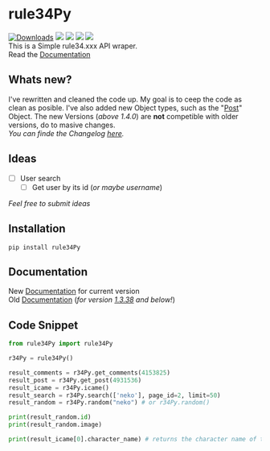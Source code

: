 # rule34Py
[![Downloads](https://pepy.tech/badge/rule34py)](https://pepy.tech/project/rule34py) ![](https://img.shields.io/pypi/format/rule34Py) [![](https://img.shields.io/pypi/v/rule34Py)](https://pypi.org/project/rule34Py/) ![](https://img.shields.io/github/license/b3yc0d3/rule34Py) ![](https://img.shields.io/github/languages/code-size/b3yc0d3/rule34Py)\
This is a Simple rule34.xxx API wraper.\
Read the [Documentation](#documentation)

## Whats new?
I've rewritten and cleaned the code up. My goal is to ceep the code as clean as posible. I've also added new Object types, such as the "[Post](./DOC/post.md)" Object.
The new Versions (_above 1.4.0_) are __not__ competible with older versions, do to masive changes.\
_You can finde the Changelog [<u>here</u>](./change_log.txt)._

## Ideas
+ [ ] User search
    - [ ] Get user by its id (*or maybe username*)

*Feel free to submit ideas*


## Installation
`pip install rule34Py`

## Documentation
New [Documentation](./DOC/usage.md) for current version\
Old [Documentation](./DOC/old.md) (*for version <u>1.3.38</u> and below!*)

## Code Snippet
```py
from rule34Py import rule34Py

r34Py = rule34Py()

result_comments = r34Py.get_comments(4153825)
result_post = r34Py.get_post(4931536)
result_icame = r34Py.icame()
result_search = r34Py.search(['neko'], page_id=2, limit=50)
result_random = r34Py.random("neko") # or r34Py.random()

print(result_random.id)
print(result_random.image)

print(result_icame[0].character_name) # returns the character name of the first item
```
